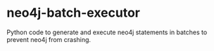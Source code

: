 neo4j-batch-executor
====================

Python code to generate and execute neo4j statements in batches to prevent neo4j from crashing.

